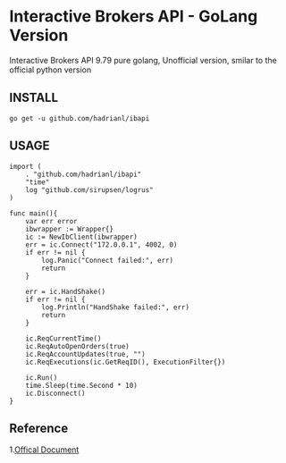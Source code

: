 # Interactive Brokers API - GoLang Version
Interactive Brokers API 9.79
pure golang, Unofficial version, smilar to the official python version


## INSTALL
`go get -u github.com/hadrianl/ibapi`

## USAGE
```golang
import (
    . "github.com/hadrianl/ibapi"
    "time"
    log "github.com/sirupsen/logrus"
)

func main(){
    var err error
    ibwrapper := Wrapper{}
    ic := NewIbClient(ibwrapper)
    err = ic.Connect("172.0.0.1", 4002, 0)
    if err != nil {
        log.Panic("Connect failed:", err)
        return
    }

    err = ic.HandShake()
    if err != nil {
        log.Println("HandShake failed:", err)
        return
    }

    ic.ReqCurrentTime()
    ic.ReqAutoOpenOrders(true)
    ic.ReqAccountUpdates(true, "")
    ic.ReqExecutions(ic.GetReqID(), ExecutionFilter{})

    ic.Run()
    time.Sleep(time.Second * 10)
    ic.Disconnect()
}

```

## Reference 
1.[Offical Document](https://interactivebrokers.github.io/tws-api/) 